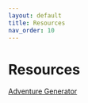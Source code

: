 ```yaml
---
layout: default
title: Resources
nav_order: 10
---
```



# Resources

<a href="https://jasonkenney.github.com/Ikezu-ishi/adventure.html">Adventure Generator</a>
